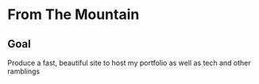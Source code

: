 # From The Mountain
## Goal
Produce a fast, beautiful site to host my portfolio as well as tech and other ramblings

